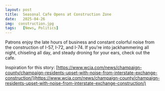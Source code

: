 ```yaml
---
layout: post
title:  Seasonal Cafe Opens at Construction Zone
date:   2025-04-26
img:  construction.jpg
tags:   [News, Politics]
---
```


Patrons enjoy the late hours of business and constant colorful noise from the construction of I-57, I-72,  and I-74. If you're into jackhammering all night, chiseling all day, and steady droning for your ears, check out the cafe.

Inspiration for this story: [https://www.wcia.com/news/champaign-county/champaign-residents-upset-with-noise-from-interstate-exchange-construction/](https://www.wcia.com/news/champaign-county/champaign-residents-upset-with-noise-from-interstate-exchange-construction/)
